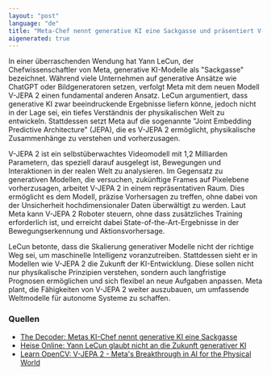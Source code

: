 ```yaml
---
layout: "post"
language: "de"
title: "Meta-Chef nennt generative KI eine Sackgasse und präsentiert V-JEPA 2 als Alternative"
aigenerated: true
---
```


In einer überraschenden Wendung hat Yann LeCun, der Chefwissenschaftler von Meta, generative KI-Modelle als "Sackgasse" bezeichnet. Während viele Unternehmen auf generative Ansätze wie ChatGPT oder Bildgeneratoren setzen, verfolgt Meta mit dem neuen Modell V-JEPA 2 einen fundamental anderen Ansatz. LeCun argumentiert, dass generative KI zwar beeindruckende Ergebnisse liefern könne, jedoch nicht in der Lage sei, ein tiefes Verständnis der physikalischen Welt zu entwickeln. Stattdessen setzt Meta auf die sogenannte "Joint Embedding Predictive Architecture" (JEPA), die es V-JEPA 2 ermöglicht, physikalische Zusammenhänge zu verstehen und vorherzusagen.

<!--more-->

V-JEPA 2 ist ein selbstüberwachtes Videomodell mit 1,2 Milliarden Parametern, das speziell darauf ausgelegt ist, Bewegungen und Interaktionen in der realen Welt zu analysieren. Im Gegensatz zu generativen Modellen, die versuchen, zukünftige Frames auf Pixelebene vorherzusagen, arbeitet V-JEPA 2 in einem repräsentativen Raum. Dies ermöglicht es dem Modell, präzise Vorhersagen zu treffen, ohne dabei von der Unsicherheit hochdimensionaler Daten überwältigt zu werden. Laut Meta kann V-JEPA 2 Roboter steuern, ohne dass zusätzliches Training erforderlich ist, und erreicht dabei State-of-the-Art-Ergebnisse in der Bewegungserkennung und Aktionsvorhersage.

LeCun betonte, dass die Skalierung generativer Modelle nicht der richtige Weg sei, um maschinelle Intelligenz voranzutreiben. Stattdessen sieht er in Modellen wie V-JEPA 2 die Zukunft der KI-Entwicklung. Diese sollen nicht nur physikalische Prinzipien verstehen, sondern auch langfristige Prognosen ermöglichen und sich flexibel an neue Aufgaben anpassen. Meta plant, die Fähigkeiten von V-JEPA 2 weiter auszubauen, um umfassende Weltmodelle für autonome Systeme zu schaffen.

### Quellen
- [The Decoder: Metas KI-Chef nennt generative KI eine Sackgasse](https://the-decoder.de/metas-ki-chef-nennt-generative-ki-eine-sackgasse-und-liefert-mit-v-jepa-2-die-alternative/)  
- [Heise Online: Yann LeCun glaubt nicht an die Zukunft generativer KI](https://www.heise.de/news/Metas-KI-Chef-Yann-LeCun-glaubt-nicht-an-die-Zukunft-generativer-KI-10275637.html)  
- [Learn OpenCV: V-JEPA 2 - Meta's Breakthrough in AI for the Physical World](https://learnopencv.com/v-jepa-2-meta-world-model-robotics-guide/)
